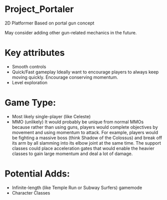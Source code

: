 # Project_Portaler
2D Platformer Based on portal gun concept

May consider adding other gun-related mechanics in the future.

# Key attributes
* Smooth controls
* Quick/Fast gameplay
Ideally want to encourage players to always keep moving quickly. Encourage conserving momentum.
* Level exploration

# Game Type:
* Most likely single-player (like Celeste)
* MMO (unlikely)
It would probably be unique from normal MMOs because rather than using guns, players would complete objectives by movement and using momentum to attack. For example, players would be fighting a massive boss (think Shadow of the Colossus) and break off its arm by all slamming into its elbow joint at the same time. The support classes could place acceleration gates that would enable the heavier classes to gain large momentum and deal a lot of damage.

# Potential Adds:
* Infinite-length (like Temple Run or Subway Surfers) gamemode
* Character Classes

